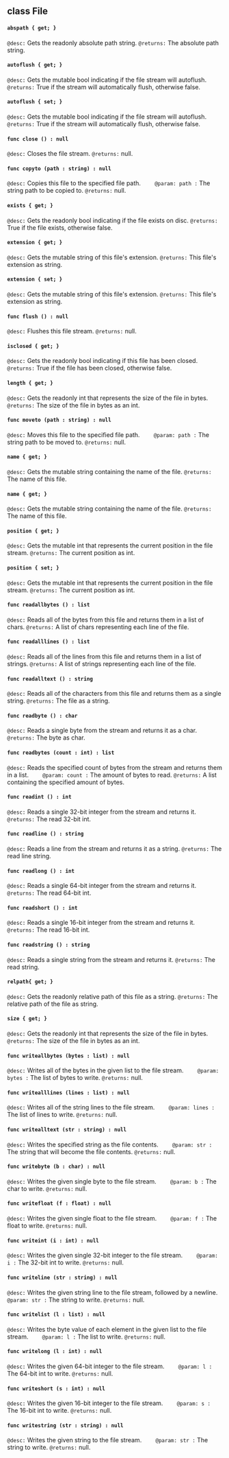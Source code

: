 ## class File

#### ```abspath { get; }```


```@desc:``` Gets the readonly absolute path string.
```@returns:``` The absolute path string.

#### ```autoflush { get; }```


```@desc:``` Gets the mutable bool indicating if the file stream will autoflush.
```@returns:``` True if the stream will automatically flush, otherwise false.

#### ```autoflush { set; }```


```@desc:``` Gets the mutable bool indicating if the file stream will autoflush.
```@returns:``` True if the stream will automatically flush, otherwise false.

#### ```func close () : null```


```@desc:``` Closes the file stream.
```@returns:``` null.

#### ```func copyto (path : string) : null```


```@desc:``` Copies this file to the specified file path.
```    @param: path :``` The string path to be copied to.
```@returns:``` null.

#### ```exists { get; }```


```@desc:``` Gets the readonly bool indicating if the file exists on disc.
```@returns:``` True if the file exists, otherwise false.

#### ```extension { get; }```


```@desc:``` Gets the mutable string of this file's extension.
```@returns:``` This file's extension as string.

#### ```extension { set; }```


```@desc:``` Gets the mutable string of this file's extension.
```@returns:``` This file's extension as string.

#### ```func flush () : null```


```@desc:``` Flushes this file stream.
```@returns:``` null.

#### ```isclosed { get; }```


```@desc:``` Gets the readonly bool indicating if this file has been closed.
```@returns:``` True if the file has been closed, otherwise false.

#### ```length { get; }```


```@desc:``` Gets the readonly int that represents the size of the file in bytes.
```@returns:``` The size of the file in bytes as an int.

#### ```func moveto (path : string) : null```


```@desc:``` Moves this file to the specified file path.
```    @param: path :``` The string path to be moved to.
```@returns:``` null.

#### ```name { get; }```


```@desc:``` Gets the mutable string containing the name of the file.
```@returns:``` The name of this file.

#### ```name { get; }```


```@desc:``` Gets the mutable string containing the name of the file.
```@returns:``` The name of this file.

#### ```position { get; }```


```@desc:``` Gets the mutable int that represents the current position in the file stream.
```@returns:``` The current position as int.

#### ```position { set; }```


```@desc:``` Gets the mutable int that represents the current position in the file stream.
```@returns:``` The current position as int.

#### ```func readallbytes () : list```


```@desc:``` Reads all of the bytes from this file and returns them in a list of chars.
```@returns:``` A list of chars representing each line of the file.

#### ```func readalllines () : list```


```@desc:``` Reads all of the lines from this file and returns them in a list of strings.
```@returns:``` A list of strings representing each line of the file.

#### ```func readalltext () : string```


```@desc:``` Reads all of the characters from this file and returns them as a single string.
```@returns:``` The file as a string.

#### ```func readbyte () : char```


```@desc:``` Reads a single byte from the stream and returns it as a char.
```@returns:``` The byte as char.

#### ```func readbytes (count : int) : list```


```@desc:``` Reads the specified count of bytes from the stream and returns them in a list.
```    @param: count :``` The amount of bytes to read.
```@returns:``` A list containing the specified amount of bytes.

#### ```func readint () : int```


```@desc:``` Reads a single 32-bit integer from the stream and returns it.
```@returns:``` The read 32-bit int.

#### ```func readline () : string```


```@desc:``` Reads a line from the stream and returns it as a string.
```@returns:``` The read line string.

#### ```func readlong () : int```


```@desc:``` Reads a single 64-bit integer from the stream and returns it.
```@returns:``` The read 64-bit int.

#### ```func readshort () : int```


```@desc:``` Reads a single 16-bit integer from the stream and returns it.
```@returns:``` The read 16-bit int.

#### ```func readstring () : string```


```@desc:``` Reads a single string from the stream and returns it.
```@returns:``` The read string.

#### ```relpath{ get; }```


```@desc:``` Gets the readonly relative path of this file as a string.
```@returns:``` The relative path of the file as string.

#### ```size { get; }```


```@desc:``` Gets the readonly int that represents the size of the file in bytes.
```@returns:``` The size of the file in bytes as an int.

#### ```func writeallbytes (bytes : list) : null```


```@desc:``` Writes all of the bytes in the given list to the file stream.
```    @param: bytes :``` The list of bytes to write.
```@returns:``` null.

#### ```func writealllines (lines : list) : null```


```@desc:``` Writes all of the string lines to the file stream.
```    @param: lines :``` The list of lines to write.
```@returns:``` null.

#### ```func writealltext (str : string) : null```


```@desc:``` Writes the specified string as the file contents.
```    @param: str :``` The string that will become the file contents.
```@returns:``` null.

#### ```func writebyte (b : char) : null```


```@desc:``` Writes the given single byte to the file stream.
```    @param: b :``` The char to write.
```@returns:``` null.

#### ```func writefloat (f : float) : null```


```@desc:``` Writes the given single float to the file stream.
```    @param: f :``` The float to write.
```@returns:``` null.

#### ```func writeint (i : int) : null```


```@desc:``` Writes the given single 32-bit integer to the file stream.
```    @param: i :``` The 32-bit int to write.
```@returns:``` null.

#### ```func writeline (str : string) : null```


```@desc:``` Writes the given string line to the file stream, followed by a newline.
```    @param: str :``` The string to write.
```@returns:``` null.

#### ```func writelist (l : list) : null```


```@desc:``` Writes the byte value of each element in the given list to the file stream.
```    @param: l :``` The list to write.
```@returns:``` null.

#### ```func writelong (l : int) : null```


```@desc:``` Writes the given 64-bit integer to the file stream.
```    @param: l :``` The 64-bit int to write.
```@returns:``` null.

#### ```func writeshort (s : int) : null```


```@desc:``` Writes the given 16-bit integer to the file stream.
```    @param: s :``` The 16-bit int to write.
```@returns:``` null.

#### ```func writestring (str : string) : null```


```@desc:``` Writes the given string to the file stream.
```    @param: str :``` The string to write.
```@returns:``` null.

